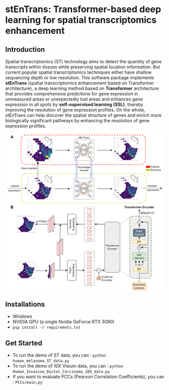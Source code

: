 # stEnTrans: Transformer-based deep learning for spatial transcriptomics enhancement
## Introduction
Spatial transcriptomics (ST) technology aims to detect the quantity of gene transcripts within tissues while preserving spatial location information. But current popular spatial transcriptomics techniques either have shallow sequencing depth or low resolution. This software package implements **stEnTrans** (spatial transcriptomics enhancement based on Transformer architecture), a deep learning method based on **Transformer** architecture that provides comprehensive predictions for gene expression in unmeasured areas or unexpectedly lost areas and enhances gene expression in all spots by **self-supervised learning (SSL)**, thereby improving the resolution of gene expression profiles. On the whole, stEnTrans can help discover the spatial structure of genes and enrich more biologically significant pathways by enhancing the resolution of gene expression profiles.

![stEnTrans_model.png](stEnTrans/stEnTrans_model.png)

## Installations
- Windows
- NVIDIA GPU (a single Nvidia GeForce RTX 3090)
- `pip install -r requiremnts.txt`
## Get Started
- To run the demo of ST data, you can : `python human_melanoma_ST_data.py`
- To run the demo of 10X Visium data, you can : `python Human_Invasive_Ductal_Carcinoma_10X_data.py`
- If you want to evaluate PCCs (Pearson Correlation Coefficients), you can : `PCCs/main.py`
